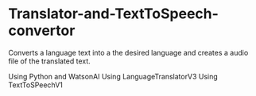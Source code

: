 # Translator-and-TextToSpeech-convertor

Converts a language text into a the desired language and creates a audio file of the translated text.

Using Python and WatsonAI
Using LanguageTranslatorV3
Using TextToSPeechV1
